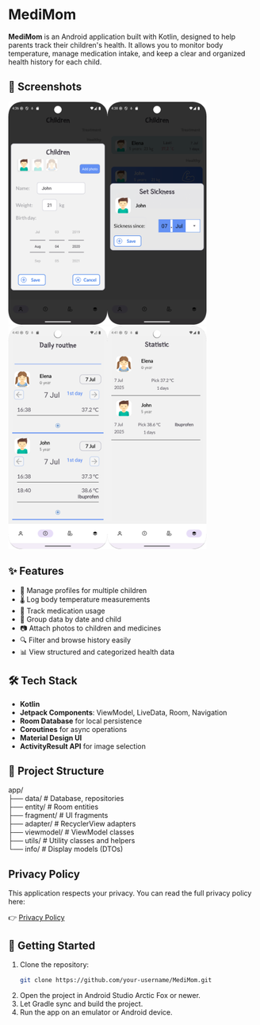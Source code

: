 # MediMom

**MediMom** is an Android application built with Kotlin, designed to help parents track their children's health. It allows you to monitor body temperature, manage medication intake, and keep a clear and organized health history for each child.

## 📱 Screenshots

<img src="screenshots/screenshot_01.png" width="200" alt="Children screen" /><img src="screenshots/screenshot_02.png" width="200" alt="Sickness screen" /><img src="screenshots/screenshot_03.png" width="200" alt="Daily routine screen" /><img src="screenshots/screenshot_04.png" width="200" alt="Statistic screen" />

## ✨ Features

- 👶 Manage profiles for multiple children
- 🌡️ Log body temperature measurements
- 💊 Track medication usage
- 📆 Group data by date and child
- 📷 Attach photos to children and medicines
- 🔍 Filter and browse history easily
- 📊 View structured and categorized health data

## 🛠 Tech Stack

- **Kotlin**
- **Jetpack Components**: ViewModel, LiveData, Room, Navigation
- **Room Database** for local persistence
- **Coroutines** for async operations
- **Material Design UI**
- **ActivityResult API** for image selection

## 📁 Project Structure

app/  
  ├── data/ # Database, repositories<br>
  ├── entity/ # Room entities<br>
  ├── fragment/ # UI fragments<br>
  ├── adapter/ # RecyclerView adapters<br>
  ├── viewmodel/ # ViewModel classes<br>
  ├── utils/ # Utility classes and helpers<br>
  └── info/ # Display models (DTOs)<br>

## Privacy Policy

This application respects your privacy. You can read the full privacy policy here:

👉 [Privacy Policy](./privacy-policy.html)

## 🚀 Getting Started

1. Clone the repository:
   ```bash
   git clone https://github.com/your-username/MediMom.git
   ```
2. Open the project in Android Studio Arctic Fox or newer.
3. Let Gradle sync and build the project.
4. Run the app on an emulator or Android device.
